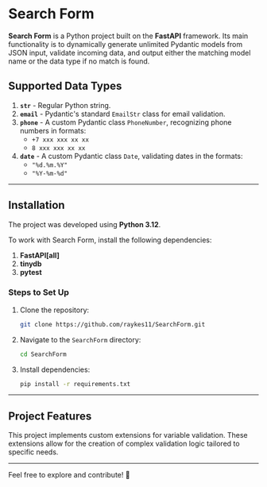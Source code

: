 # Search Form

**Search Form** is a Python project built on the **FastAPI** framework. Its main functionality is to dynamically generate unlimited Pydantic models from JSON input, validate incoming data, and output either the matching model name or the data type if no match is found.  

## Supported Data Types

1. **`str`** - Regular Python string.  
2. **`email`** - Pydantic's standard `EmailStr` class for email validation.  
3. **`phone`** - A custom Pydantic class `PhoneNumber`, recognizing phone numbers in formats:  
   - `+7 xxx xxx xx xx`  
   - `8 xxx xxx xx xx`  
4. **`date`** - A custom Pydantic class `Date`, validating dates in the formats:  
   - `"%d.%m.%Y"`  
   - `"%Y-%m-%d"`  

---

## Installation

The project was developed using **Python 3.12**.  

To work with Search Form, install the following dependencies:  

1. **FastAPI[all]**  
2. **tinydb**  
3. **pytest**  

### Steps to Set Up  

1. Clone the repository:  
   ```bash
   git clone https://github.com/raykes11/SearchForm.git
   ```

2. Navigate to the `SearchForm` directory:  
   ```bash
   cd SearchForm
   ```

3. Install dependencies:  
   ```bash
   pip install -r requirements.txt
   ```

---

## Project Features

This project implements custom extensions for variable validation. These extensions allow for the creation of complex validation logic tailored to specific needs.

---  

Feel free to explore and contribute! 🎉